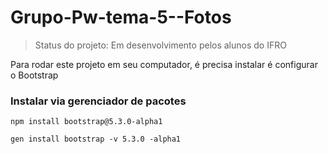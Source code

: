 # Grupo-Pw-tema-5--Fotos

> Status do projeto: Em desenvolvimento pelos alunos do IFRO

Para rodar este projeto em seu computador, é precisa instalar é configurar o Bootstrap

### Instalar via gerenciador de pacotes

```
npm install bootstrap@5.3.0-alpha1
```

```
gen install bootstrap -v 5.3.0 -alpha1
```
